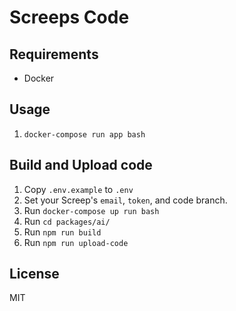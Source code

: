 Screeps Code
=============================

## Requirements
- Docker


## Usage
1. `docker-compose run app bash`

## Build and Upload code
1. Copy `.env.example` to `.env`
1. Set your Screep's `email`, `token`, and code branch.
1. Run `docker-compose up run bash`
1. Run `cd packages/ai/`
1. Run `npm run build`
1. Run `npm run upload-code`


## License
MIT
